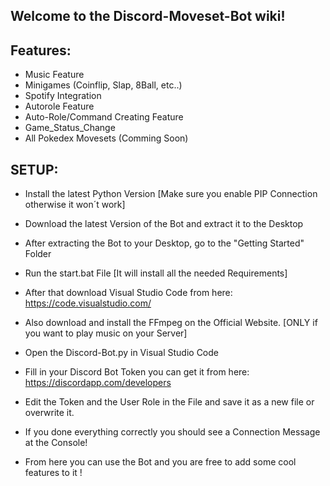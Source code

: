 ## Welcome to the Discord-Moveset-Bot wiki!

## Features:

- Music Feature
- Minigames (Coinflip, Slap, 8Ball, etc..)
- Spotify Integration
- Autorole Feature
- Auto-Role/Command Creating Feature
- Game_Status_Change
- All Pokedex Movesets (Comming Soon)

## SETUP:

- Install the latest Python Version [Make sure you enable PIP Connection otherwise it won´t work]

- Download the latest Version of the Bot and extract it to the Desktop

- After extracting the Bot to your Desktop, go to the "Getting Started" Folder

- Run the start.bat File [It will install all the needed Requirements]

- After that download Visual Studio Code from here: https://code.visualstudio.com/

- Also download and install the FFmpeg on the Official Website. [ONLY if you want to play music on your Server]

- Open the Discord-Bot.py in Visual Studio Code

- Fill in your Discord Bot Token you can get it from here: https://discordapp.com/developers

- Edit the Token and the User Role in the File and save it as a new file or overwrite it.

- If you done everything correctly you should see a Connection Message at the Console!

- From here you can use the Bot and you are free to add some cool features to it !
